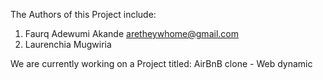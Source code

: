 The Authors of this Project include:

1. Faurq Adewumi Akande <aretheywhome@gmail.com>
2. Laurenchia Mugwiria

We are currently working on a Project titled: AirBnB clone - Web dynamic

